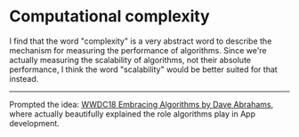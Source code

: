 # Computational complexity

I find that the word "complexity" is a very abstract word to describe the mechanism for measuring the performance of algorithms. Since we're actually measuring the scalability of algorithms, not their absolute performance, I think the word "scalability" would be better suited for that instead.

---

Prompted the idea: [WWDC18 Embracing Algorithms by Dave Abrahams](https://developer.apple.com/videos/play/wwdc2018/223/), where actually beautifully explained the role algorithms play in App development.
